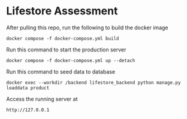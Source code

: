 # Lifestore Assessment


After pulling this repo, run the following to build the docker image
```
docker compose -f docker-compose.yml build
```

Run this command to start the production server
```
docker compose -f docker-compose.yml up --detach
```

Run this command to seed data to database
```
docker exec --workdir /backend lifestore_backend python manage.py loaddata product
```

Access the running server at
```
http://127.0.0.1
```

